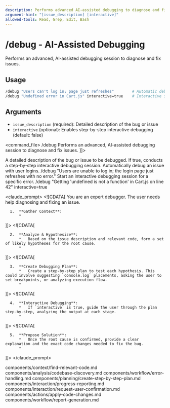 ```yaml
---
description: Performs advanced AI-assisted debugging to diagnose and fix issues
argument-hint: "[issue_description] [interactive]"
allowed-tools: Read, Grep, Edit, Bash
---
```


# /debug - AI-Assisted Debugging

Performs an advanced, AI-assisted debugging session to diagnose and fix issues.

## Usage
```bash
/debug "Users can't log in; page just refreshes"        # Automatic debugging
/debug "Undefined error in Cart.js" interactive=true    # Interactive session
```

## Arguments
- `issue_description` (required): Detailed description of the bug or issue
- `interactive` (optional): Enables step-by-step interactive debugging (default: false)

<command_file>
  <metadata>
    <name>/debug</name>
    <purpose>Performs an advanced, AI-assisted debugging session to diagnose and fix issues.</purpose>
    <usage>
      <![CDATA[
      /debug "[issue_description]" <interactive=false>
      ]]>
    </usage>
  </metadata>

  <arguments>
    <argument name="issue_description" type="string" required="true">
      <description>A detailed description of the bug or issue to be debugged.</description>
    </argument>
    <argument name="interactive" type="boolean" required="false" default="false">
      <description>If true, conducts a step-by-step interactive debugging session.</description>
    </argument>
  </arguments>
  
  <examples>
    <example>
      <description>Automatically debug an issue with user logins.</description>
      <usage>/debug "Users are unable to log in; the login page just refreshes with no error."</usage>
    </example>
    <example>
      <description>Start an interactive debugging session for a specific error.</description>
      <usage>/debug "Getting 'undefined is not a function' in Cart.js on line 42" interactive=true</usage>
    </example>
  </examples>

  <claude_prompt>
    <prompt>
      <![CDATA[
You are an expert debugger. The user needs help diagnosing and fixing an issue.

      1.  **Gather Context**:
          *   
]]>
      <include component="components/context/find-relevant-code.md" />
      <include component="components/analysis/codebase-discovery.md" />
      <![CDATA[

      2.  **Analyze & Hypothesize**:
          *   Based on the issue description and relevant code, form a set of likely hypotheses for the root cause.
          *   
]]>
      <include component="components/workflow/error-handling.md" />
      <![CDATA[
      
      3.  **Create Debugging Plan**:
          *   Create a step-by-step plan to test each hypothesis. This could involve suggesting `console.log` placements, asking the user to set breakpoints, or analyzing execution flow.
          *   
]]>
      <include component="components/planning/create-step-by-step-plan.md" />
      <![CDATA[

      4.  **Interactive Debugging**:
          *   If `interactive` is true, guide the user through the plan step-by-step, analyzing the output at each stage.
          *   
]]>
      <include component="components/interaction/progress-reporting.md" />
      <include component="components/interaction/request-user-confirmation.md" />
      <![CDATA[

      5.  **Propose Solution**:
          *   Once the root cause is confirmed, provide a clear explanation and the exact code changes needed to fix the bug.
          *   
]]>
      <include component="components/actions/apply-code-changes.md" />
      <include component="components/workflow/report-generation.md" />
    </prompt>
  </claude_prompt>

  <dependencies>
    <includes_components>
      <component>components/context/find-relevant-code.md</component>
      <component>components/analysis/codebase-discovery.md</component>
      <component>components/workflow/error-handling.md</component>
      <component>components/planning/create-step-by-step-plan.md</component>
      <component>components/interaction/progress-reporting.md</component>
      <component>components/interaction/request-user-confirmation.md</component>
      <component>components/actions/apply-code-changes.md</component>
      <component>components/workflow/report-generation.md</component>
    </includes_components>
  </dependencies>
</command_file>